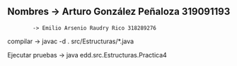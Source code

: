 ## Nombres -> Arturo González Peñaloza 319091193
         	-> Emilio Arsenio Raudry Rico 318289276

compilar -> javac -d . src/Estructuras/*.java

Ejecutar pruebas -> java edd.src.Estructuras.Practica4
